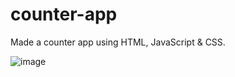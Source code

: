 # counter-app
Made a counter app using HTML, JavaScript &amp; CSS.


![image](https://github.com/Anmol-Gup/counter-app/assets/66009201/cf3a35ec-6781-4a55-83b0-198085160f12)
